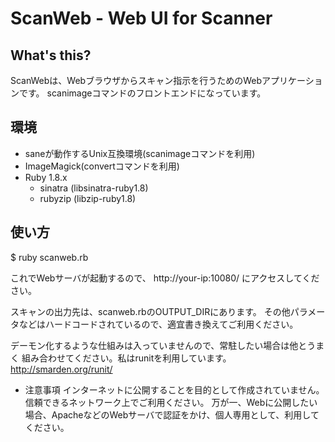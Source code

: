 ScanWeb - Web UI for Scanner
===================================

What's this?
-------------
ScanWebは、Webブラウザからスキャン指示を行うためのWebアプリケーションです。
scanimageコマンドのフロントエンドになっています。

環境
-----
* saneが動作するUnix互換環境(scanimageコマンドを利用)
* ImageMagick(convertコマンドを利用)
* Ruby 1.8.x
  * sinatra  (libsinatra-ruby1.8)
  * rubyzip  (libzip-ruby1.8)

使い方
---------
$ ruby scanweb.rb

これでWebサーバが起動するので、
  http://your-ip:10080/
にアクセスしてください。

スキャンの出力先は、scanweb.rbのOUTPUT_DIRにあります。
その他パラメータなどはハードコードされているので、適宜書き換えてご利用ください。

デーモン化するような仕組みは入っていませんので、常駐したい場合は他とうまく
組み合わせてください。私はrunitを利用しています。
  http://smarden.org/runit/

* 注意事項
インターネットに公開することを目的として作成されていません。信頼できるネットワーク上でご利用ください。
万が一、Webに公開したい場合、ApacheなどのWebサーバで認証をかけ、個人専用として、利用してください。
